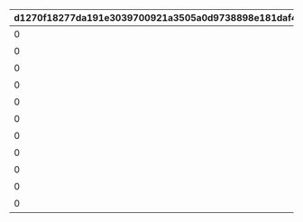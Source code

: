 |d1270f18277da191e3039700921a3505a0d9738898e181daf476756ffedf327c|72086ee22ffb414aa51e27d4553b4ea9b5371ca55b0284fa36317e79c15001cc|ed7eb9c0bb93cd10c7c47324b3c6a23b72fb2649229e6d9923db1c8bd6612097|b319cda4b423eb3f560d30051e0774faa3002560271e30882df5e4cfb19f128c|6503f233782544d24f82a5a888cbd61184c16c8f2b085adf851ee1ccd5e1bc5e|88a87e3e2ca843ebf5cc837d34961b24f534121aa2996069d19bce218dcc5e9f|3f69afb676cbf59c2523165468dab0514fe99dba98fe49a83f8fb629a646ca98|818c3f2e1346ffe169f66310bf314cb0c697a9bedeb5c1cb16030bf10f96c1a5|f79028fe2c1392150e0d32f17ccdd5dbcab58da9957caeda75948cbb71626120|6b1570ee7cc467e3d1a7d547d17cf6508f678883723574cd44ce6c33db3406b0|c598ec791dbedc12ce19860c574839a94a68a1e772ce96238e8962b60d5b7325|2d688f58667aae1be0fabaee1c44c98b760d8e42831ca0ab08d9e679c985f018|1d4eb94fc5bcdd25dde9244df16fa609862ed4204bd43574cf8e958ef946c0e0|932720c1684af54665dbab93c94afd86aeaca3546481021c0ab4037a6db216d7|00a1f090f4a90ed0f966650fdd68f5e38797e08c70f09a9446f933b72a82b3fe|
| --- | --- | --- | --- | --- | --- | --- | --- | --- | --- | --- | --- | --- | --- | --- |
|0|1|0|0|0|ミヤコ’s キッチン|0|0|0|0|0|0|0|0|0|
|0|2|0|0|102|プリンにしてやるの|48|0|0|0|0|0|0|0|0|
|0|3|0|0|152|幽霊よりも怖いもの？|96|0|0|0|0|0|0|0|0|
|0|4|0|0|142|宴はプリン作りとともに|144|0|0|0|0|0|0|0|0|
|0|5|0|0|127|愛はプリンのために|168|0|0|0|0|0|0|0|0|
|0|6|0|0|107|ちょびっと成長？|192|0|0|0|0|0|0|0|0|
|0|7|0|0|0|キュッキュ～！|240|0|0|0|0|0|0|0|0|
|0|8|0|0|153|３人のかわいい手下|0|154|0|20|0|0|0|0|155|
|0|9|0|0|150|変な趣味なの|0|157|0|40|0|0|0|0|0|
|0|10|0|0|125|入れるな危険なの|0|161|0|50|0|0|0|0|0|
|0|11|0|0|116|レシピなの？|0|135|0|60|0|0|0|0|0|